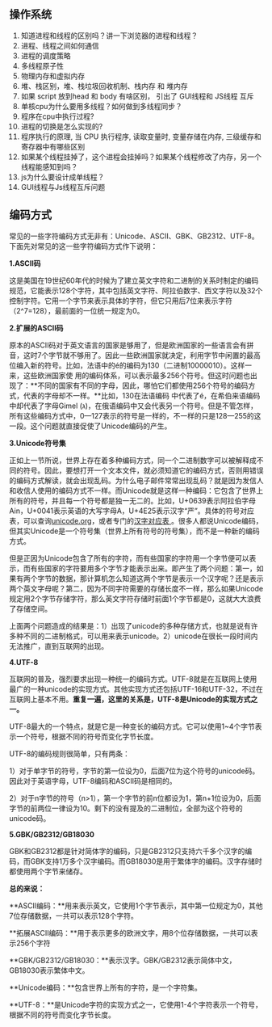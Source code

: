 ## 操作系统

1. 知道进程和线程的区别吗？讲一下浏览器的进程和线程？
2. 进程、线程之间如何通信
3. 进程的调度策略
4. 多线程原子性
5. 物理内存和虚拟内存
6. 堆、栈区别，堆、栈垃圾回收机制、栈内存 和 堆内存
7. 如果 script 放到head 和 body 有啥区别， 引出了 GUI线程和 JS线程 互斥
8. 单核cpu为什么要用多线程？如何做到多线程同步？
9. 程序在cpu中执行过程?
10. 进程的切换是怎么实现的?
11. 程序执行的原理, 当 CPU 执行程序, 读取变量时, 变量存储在内存, 三级缓存和寄存器中有哪些区别
12. 如果某个线程挂掉了，这个进程会挂掉吗？如果某个线程修改了内存，另一个线程能感知到吗？
13. js为什么要设计成单线程？
14. GUI线程与Js线程互斥问题

## 编码方式

常见的一些字符编码方式无非有：Unicode、ASCII、GBK、GB2312、UTF-8。下面先对常见的这一些字符编码方式作下说明：

**1.ASCII码**

这是美国在19世纪60年代的时候为了建立英文字符和二进制的关系时制定的编码规范，它能表示128个字符，其中包括英文字符、阿拉伯数字、西文字符以及32个控制字符。它用一个字节来表示具体的字符，但它只用后7位来表示字符（2^7=128），最前面的一位统一规定为0。

**2.扩展的ASCII码**

原本的ASCII码对于英文语言的国家是够用了，但是欧洲国家的一些语言会有拼音，这时7个字节就不够用了。因此一些欧洲国家就决定，利用字节中闲置的最高位编入新的符号。比如，法语中的é的编码为130（二进制10000010）。这样一来，这些欧洲国家使 用的编码体系，可以表示最多256个符号。但这时问题也出现了：**不同的国家有不同的字母，因此，哪怕它们都使用256个符号的编码方式，代表的字母却不一样。**比如，130在法语编码 中代表了é，在希伯来语编码中却代表了字母Gimel (ג)，在俄语编码中又会代表另一个符号。但是不管怎样，所有这些编码方式中，0—127表示的符号是一样的，不一样的只是128—255的这一段。这个问题就直接促使了Unicode编码的产生。

**3.Unicode符号集**

正如上一节所说，世界上存在着多种编码方式，同一个二进制数字可以被解释成不同的符号。因此，要想打开一个文本文件，就必须知道它的编码方式，否则用错误的编码方式解读，就会出现乱码。为什么电子邮件常常出现乱码？就是因为发信人和收信人使用的编码方式不一样。而Unicode就是这样一种编码：它包含了世界上所有的符号，并且每一个符号都是独一无二的。比如，U+0639表示阿拉伯字母Ain，U+0041表示英语的大写字母A，U+4E25表示汉字“严”。具体的符号对应表，可以查询[unicode.org](https://link.zhihu.com/?target=https%3A//blog.csdn.net/csywwx2008/article/details/unicode.org)，或者专门的[汉字对应表 ](https://link.zhihu.com/?target=http%3A//www.chi2ko.com/tool/CJK.htm)。很多人都说Unicode编码，但其实Unicode是一个符号集（世界上所有符号的符号集），而不是一种新的编码方式。

但是正因为Unicode包含了所有的字符，而有些国家的字符用一个字节便可以表示，而有些国家的字符要用多个字节才能表示出来。即产生了两个问题：第一，如果有两个字节的数据，那计算机怎么知道这两个字节是表示一个汉字呢？还是表示两个英文字母呢？第二，因为不同字符需要的存储长度不一样，那么如果Unicode规定用2个字节存储字符，那么英文字符存储时前面1个字节都是0，这就大大浪费了存储空间。

上面两个问题造成的结果是：1）出现了unicode的多种存储方式，也就是说有许多种不同的二进制格式，可以用来表示unicode。2）unicode在很长一段时间内无法推广，直到互联网的出现。

**4.UTF-8**

互联网的普及，强烈要求出现一种统一的编码方式。UTF-8就是在互联网上使用最广的一种unicode的实现方式。其他实现方式还包括UTF-16和UTF-32，不过在互联网上基本不用。**重复一遍，这里的关系是，UTF-8是Unicode的实现方式之一。**

UTF-8最大的一个特点，就是它是一种变长的编码方式。它可以使用1~4个字节表示一个符号，根据不同的符号而变化字节长度。

UTF-8的编码规则很简单，只有两条：

1）对于单字节的符号，字节的第一位设为0，后面7位为这个符号的unicode码。因此对于英语字母，UTF-8编码和ASCII码是相同的。

2）对于n字节的符号（n>1），第一个字节的前n位都设为1，第n+1位设为0，后面字节的前两位一律设为10。剩下的没有提及的二进制位，全部为这个符号的unicode码。

**5.GBK/GB2312/GB18030**

GBK和GB2312都是针对简体字的编码，只是GB2312只支持六千多个汉字的编码，而GBK支持1万多个汉字编码。而GB18030是用于繁体字的编码。汉字存储时都使用两个字节来储存。



**总的来说：**

**ASCII编码：**用来表示英文，它使用1个字节表示，其中第一位规定为0，其他7位存储数据，一共可以表示128个字符。

**拓展ASCII编码：**用于表示更多的欧洲文字，用8个位存储数据，一共可以表示256个字符

**GBK/GB2312/GB18030：**表示汉字。GBK/GB2312表示简体中文，GB18030表示繁体中文。

**Unicode编码：**包含世界上所有的字符，是一个字符集。

**UTF-8：**是Unicode字符的实现方式之一，它使用1-4个字符表示一个符号，根据不同的符号而变化字节长度。